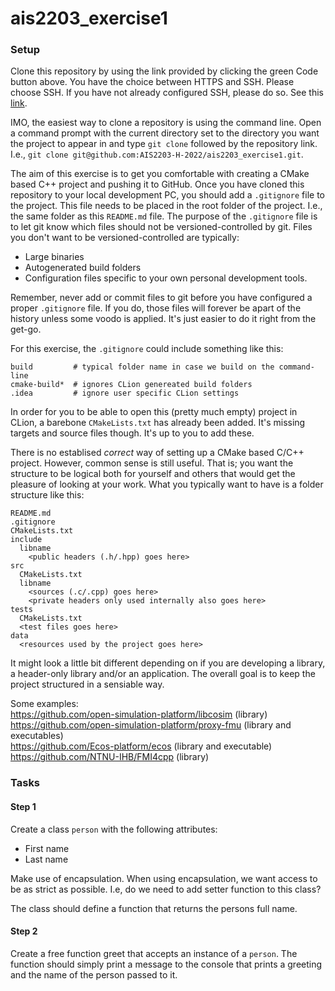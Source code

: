 # ais2203_exercise1

### Setup

Clone this repository by using the link provided by clicking the green Code button above. You have the choice between HTTPS and SSH. Please choose SSH. If you have not already configured SSH, please do so. See this [link](https://docs.github.com/en/authentication/connecting-to-github-with-ssh).

IMO, the easiest way to clone a repository is using the command line. Open a command prompt with the current directory set to the directory you want the project to appear in and type `git clone` followed by the repository link. I.e., `git clone git@github.com:AIS2203-H-2022/ais2203_exercise1.git`.

The aim of this exercise is to get you comfortable with creating a CMake based C++ project and pushing it to GitHub. Once you have cloned this repository to your local development PC, you should add a `.gitignore` file to the project. This file needs to be placed in the root folder of the project. I.e., the same folder as this `README.md` file. The purpose of the `.gitignore` file is to let git know which files should not be versioned-controlled by git. Files you don't want to be versioned-controlled are typically:
* Large binaries
* Autogenerated build folders
* Configuration files specific to your own personal development tools.

Remember, never add or commit files to git before you have configured a proper `.gitignore` file. If you do, those files will forever be apart of the history unless some voodo is applied. It's just easier to do it right from the get-go.

For this exercise, the `.gitignore` could include something like this:

```
build         # typical folder name in case we build on the command-line
cmake-build*  # ignores CLion genereated build folders
.idea         # ignore user specific CLion settings
```

In order for you to be able to open this (pretty much empty) project in CLion, a barebone `CMakeLists.txt` has already been added. It's missing targets and source files though. It's up to you to add these.


There is no establised _correct_ way of setting up a CMake based C/C++ project. However, common sense is still useful. That is; you want the structure to be logical both for yourself and others that would get the pleasure of looking at your work. What you typically want to have is a folder structure like this:

```
README.md
.gitignore
CMakeLists.txt
include
  libname
    <public headers (.h/.hpp) goes here>
src
  CMakeLists.txt
  libname
    <sources (.c/.cpp) goes here>
    <private headers only used internally also goes here>
tests
  CMakeLists.txt
  <test files goes here>
data
  <resources used by the project goes here>
```

It might look a little bit different depending on if you are developing a library, a header-only library and/or an application. 
The overall goal is to keep the project structured in a sensiable way.

Some examples: <br>
https://github.com/open-simulation-platform/libcosim (library) <br>
https://github.com/open-simulation-platform/proxy-fmu (library and executables) <br>
https://github.com/Ecos-platform/ecos (library and executable) <br>
https://github.com/NTNU-IHB/FMI4cpp (library)

### Tasks

#### Step 1 

Create a class `person` with the following attributes:
* First name
* Last name

Make use of encapsulation. When using encapsulation, we want access to be as strict as possible. I.e, do we need to add setter function to this class?

The class should define a function that returns the persons full name.

#### Step 2

Create a free function greet that accepts an instance of a `person`.
The function should simply print a message to the console that prints a greeting and the name of the person passed to it.





